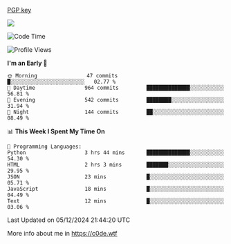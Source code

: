 [PGP key](https://c0de.wtf/urwq.asc)

<a href="https://wakatime.com"><img src="https://wakatime.com/share/@c0dezin/b7f18a7c-ab3a-40b8-8bc7-b1b7bf71f1d6.svg" /></a>

<!--START_SECTION:waka-->
![Code Time](http://img.shields.io/badge/Code%20Time-153%20hrs%2038%20mins-blue)

![Profile Views](http://img.shields.io/badge/Profile%20Views-0-blue)

**I'm an Early 🐤** 

```text
🌞 Morning                47 commits          █░░░░░░░░░░░░░░░░░░░░░░░░   02.77 % 
🌆 Daytime                964 commits         ██████████████░░░░░░░░░░░   56.81 % 
🌃 Evening                542 commits         ████████░░░░░░░░░░░░░░░░░   31.94 % 
🌙 Night                  144 commits         ██░░░░░░░░░░░░░░░░░░░░░░░   08.49 % 
```


📊 **This Week I Spent My Time On** 

```text
💬 Programming Languages: 
Python                   3 hrs 44 mins       ██████████████░░░░░░░░░░░   54.30 % 
HTML                     2 hrs 3 mins        ███████░░░░░░░░░░░░░░░░░░   29.95 % 
JSON                     23 mins             █░░░░░░░░░░░░░░░░░░░░░░░░   05.71 % 
JavaScript               18 mins             █░░░░░░░░░░░░░░░░░░░░░░░░   04.49 % 
Text                     12 mins             █░░░░░░░░░░░░░░░░░░░░░░░░   03.06 % 
```


 Last Updated on 05/12/2024 21:44:20 UTC
<!--END_SECTION:waka-->

More info about me in https://c0de.wtf
